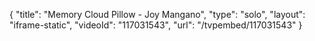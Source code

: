 {
    "title": "Memory Cloud Pillow - Joy Mangano",
    "type": "solo",
    "layout": "iframe-static",
    "videoId": "117031543",
    "url": "\/tvpembed\/117031543"
}
